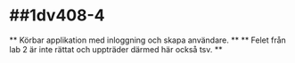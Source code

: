 ##1dv408-4
========
** Körbar applikation med inloggning och skapa användare. **
** Felet från lab 2 är inte rättat och uppträder därmed här också tsv. ** 
